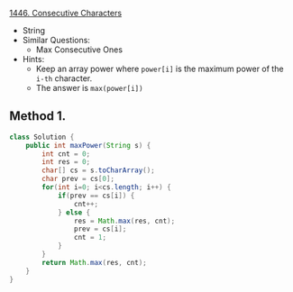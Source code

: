 [1446. Consecutive Characters](https://leetcode.com/problems/consecutive-characters/)

* String
* Similar Questions:
    * Max Consecutive Ones
* Hints:
    * Keep an array power where `power[i]` is the maximum power of the `i-th` character.
    * The answer is `max(power[i])`


## Method 1.
```java
class Solution {
    public int maxPower(String s) {
        int cnt = 0;
        int res = 0;
        char[] cs = s.toCharArray();
        char prev = cs[0];
        for(int i=0; i<cs.length; i++) {
            if(prev == cs[i]) {
                cnt++;
            } else {
                res = Math.max(res, cnt);
                prev = cs[i];
                cnt = 1;
            }
        }
        return Math.max(res, cnt);
    }
}
```

